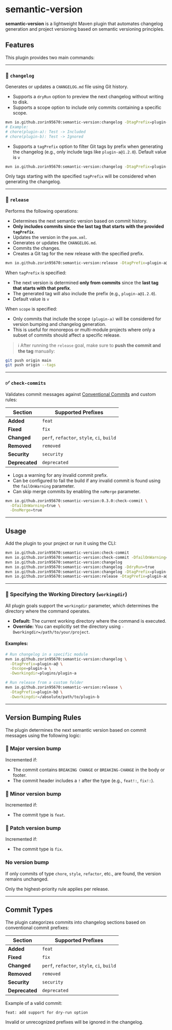 # semantic-version

**semantic-version** is a lightweight Maven plugin that automates changelog generation and project versioning based on
semantic versioning principles.

## Features

This plugin provides two main commands:

---

### 🔧 `changelog`

Generates or updates a `CHANGELOG.md` file using Git history.

* Supports a `dryRun` option to preview the next changelog without writing to disk.
* Supports a scope option to include only commits containing a specific scope.

```bash
mvn io.github.zorin95670:semantic-version:changelog -DtagPrefix=plugin-a@ -Dscope=plugin-a
# Example: 
# chore(plugin-a): Test -> Included
# chore(plugin-b): Test -> Ignored
```

* Supports a `tagPrefix` option to filter Git tags by prefix when generating the changelog (e.g., only include tags like `plugin-a@1.2.0`). Default value is `v`


```bash
mvn io.github.zorin95670:semantic-version:changelog -DtagPrefix=plugin-a@
```

Only tags starting with the specified `tagPrefix` will be considered when generating the changelog.

---

### 🚀 `release`

Performs the following operations:

* Determines the next semantic version based on commit history.
* **Only includes commits since the last tag that starts with the provided `tagPrefix`**.
* Updates the version in the `pom.xml`.
* Generates or updates the `CHANGELOG.md`.
* Commits the changes.
* Creates a Git tag for the new release with the specified prefix.

```bash
mvn io.github.zorin95670:semantic-version:release -DtagPrefix=plugin-a@ -Dscope=plugin-a
```

When `tagPrefix` is specified:

* The next version is determined **only from commits** since the **last tag that starts with that prefix**.
* The generated tag will also include the prefix (e.g., `plugin-a@1.2.0`).
* Default value is `v` 

When `scope` is specified:

* Only commits that include the scope `(plugin-a)` will be considered for version bumping and changelog generation.
* This is useful for monorepos or multi-module projects where only a subset of commits should affect a specific release.

> ℹ️ After running the `release` goal, make sure to **push the commit and the tag** manually:

```bash
git push origin main
git push origin --tags
```

---

### ✅ `check-commits`

Validates commit messages against [Conventional Commits](https://www.conventionalcommits.org/) and custom rules:

| Section        | Supported Prefixes                         |
| -------------- | ------------------------------------------ |
| **Added**      | `feat`                                     |
| **Fixed**      | `fix`                                      |
| **Changed**    | `perf`, `refactor`, `style`, `ci`, `build` |
| **Removed**    | `removed`                                  |
| **Security**   | `security`                                 |
| **Deprecated** | `deprecated`                               |

* Logs a warning for any invalid commit prefix.
* Can be configured to fail the build if any invalid commit is found using the `failOnWarning` parameter.
* Can skip merge commits by enabling the `noMerge` parameter.

```bash
mvn io.github.zorin95670:semantic-version:0.3.0:check-commit \
  -DfailOnWarning=true \
  -DnoMerge=true
```

---

## Usage

Add the plugin to your project or run it using the CLI:

```bash
mvn io.github.zorin95670:semantic-version:check-commit
mvn io.github.zorin95670:semantic-version:check-commit -DfailOnWarning=true
mvn io.github.zorin95670:semantic-version:changelog
mvn io.github.zorin95670:semantic-version:changelog -DdryRun=true
mvn io.github.zorin95670:semantic-version:changelog -DtagPrefix=plugin-a@
mvn io.github.zorin95670:semantic-version:release -DtagPrefix=plugin-a@
```

---

### 📂 Specifying the Working Directory (`workingdir`)

All plugin goals support the `workingdir` parameter, which determines the directory where the command operates.

* **Default:** The current working directory where the command is executed.
* **Override:** You can explicitly set the directory using `-Dworkingdir=/path/to/your/project`.

#### Examples:

```bash
# Run changelog in a specific module
mvn io.github.zorin95670:semantic-version:changelog \
  -DtagPrefix=plugin-a@ \
  -Dscope=plugin-a \
  -Dworkingdir=plugins/plugin-a

# Run release from a custom folder
mvn io.github.zorin95670:semantic-version:release \
  -DtagPrefix=plugin-b@ \
  -Dworkingdir=/absolute/path/to/plugin-b
```

---

## Version Bumping Rules

The plugin determines the next semantic version based on commit messages using the following logic:

### 🔼 Major version bump

Incremented if:

* The commit contains `BREAKING CHANGE` or `BREAKING-CHANGE` in the body or footer.
* The commit header includes a `!` after the type (e.g., `feat!:`, `fix!:`).

### 🔼 Minor version bump

Incremented if:

* The commit type is `feat`.

### 🔼 Patch version bump

Incremented if:

* The commit type is `fix`.

### No version bump

If only commits of type `chore`, `style`, `refactor`, etc., are found, the version remains unchanged.

Only the highest-priority rule applies per release.

---

## Commit Types

The plugin categorizes commits into changelog sections based on conventional commit prefixes:

| Section        | Supported Prefixes                         |
| -------------- | ------------------------------------------ |
| **Added**      | `feat`                                     |
| **Fixed**      | `fix`                                      |
| **Changed**    | `perf`, `refactor`, `style`, `ci`, `build` |
| **Removed**    | `removed`                                  |
| **Security**   | `security`                                 |
| **Deprecated** | `deprecated`                               |

Example of a valid commit:

```text
feat: add support for dry-run option
```

Invalid or unrecognized prefixes will be ignored in the changelog.
